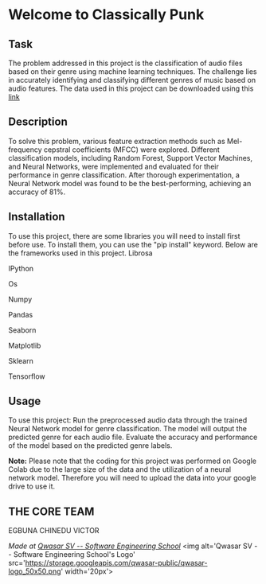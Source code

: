# Welcome to Classically Punk

## Task
The problem addressed in this project is the classification of audio files based on their genre using machine learning techniques. The challenge lies in accurately identifying and classifying different genres of music based on audio features.
The data used in this project can be downloaded using this <a href = "https://storage.googleapis.com/qwasar-public/track-ds/classically_punk_music_genres.tar.gz">link</a>

## Description
To solve this problem, various feature extraction methods such as Mel-frequency cepstral coefficients (MFCC) were explored. Different classification models, including Random Forest, Support Vector Machines, and Neural Networks, were implemented and evaluated for their performance in genre classification. After thorough experimentation, a Neural Network model was found to be the best-performing, achieving an accuracy of 81%.

## Installation
To use this project, there are some libraries you will need to install first before use.
To install them, you can use the "pip install" keyword. Below are the frameworks used in this project.
Librosa

IPython

Os

Numpy

Pandas

Seaborn

Matplotlib

Sklearn

Tensorflow

## Usage
To use this project: Run the preprocessed audio data through the trained Neural Network model for genre classification.
The model will output the predicted genre for each audio file.
Evaluate the accuracy and performance of the model based on the predicted genre labels.

<b>Note:</b> Please note that the coding for this project was performed on Google Colab due to the large size of the data and the utilization of a neural network model. Therefore you will need to upload the data into your google drive to use it.


## THE CORE TEAM
EGBUNA CHINEDU VICTOR


<span><i>Made at <a href='https://qwasar.io'>Qwasar SV -- Software Engineering School</a></i></span>
<span><img alt='Qwasar SV -- Software Engineering School's Logo' src='https://storage.googleapis.com/qwasar-public/qwasar-logo_50x50.png' width='20px'></span>
